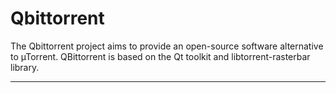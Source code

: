 # Qbittorrent

The Qbittorrent project aims to provide an open-source software alternative to µTorrent. QBittorrent is based on the Qt toolkit and libtorrent-rasterbar library.

---